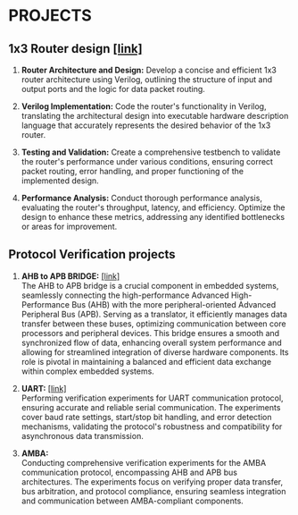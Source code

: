 # PROJECTS


## 1x3 Router design [ [link] ](https://github.com/TECH-BOY987/codes/tree/main/verilog/router_project) <br>

1. **Router Architecture and Design:** Develop a concise and efficient 1x3 router architecture using Verilog, outlining the structure of input and output ports and the logic for data packet routing.

2. **Verilog Implementation:** Code the router's functionality in Verilog, translating the architectural design into executable hardware description language that accurately represents the desired behavior of the 1x3 router.

3. **Testing and Validation:** Create a comprehensive testbench to validate the router's performance under various conditions, ensuring correct packet routing, error handling, and proper functioning of the implemented design.

4. **Performance Analysis:** Conduct thorough performance analysis, evaluating the router's throughput, latency, and efficiency. Optimize the design to enhance these metrics, addressing any identified bottlenecks or areas for improvement.


## Protocol Verification projects 

1. **AHB to APB BRIDGE:** [ [link] ](https://github.com/TECH-BOY987/codes/tree/main/APB) <br>
   The AHB to APB bridge is a crucial component in embedded systems, seamlessly connecting the high-performance Advanced High-Performance Bus (AHB) with the more peripheral-oriented Advanced Peripheral Bus (APB).
   Serving as a translator, it efficiently manages data transfer between these buses, optimizing communication between core processors and peripheral devices.
   This bridge ensures a smooth and synchronized flow of data, enhancing overall system performance and allowing for streamlined integration of diverse hardware components.
   Its role is pivotal in maintaining a balanced and efficient data exchange within complex embedded systems.

2. **UART:** [ [link] ]( ) <br>
   Performing verification experiments for UART communication protocol, ensuring accurate and reliable serial communication. The experiments cover baud rate settings, start/stop bit handling, and error detection mechanisms, validating the protocol's robustness and compatibility for asynchronous data transmission.

3. **AMBA:** <br>
   Conducting comprehensive verification experiments for the AMBA communication protocol, encompassing AHB and APB bus architectures. The experiments focus on verifying proper data transfer, bus arbitration, and protocol compliance, ensuring seamless integration and communication between AMBA-compliant components.
